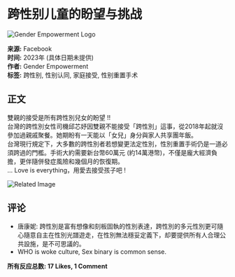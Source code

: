 # 跨性别儿童的盼望与挑战

![Gender Empowerment Logo](https://scontent-sjc3-1.xx.fbcdn.net/v/t39.30808-6/209578728_2941609262760899_4569698222651524739_n.png?stp=dst-png_fb50_s320x320&_nc_cat=104&ccb=1-7&_nc_sid=cc71e4&_nc_ohc=tQhGi3SjiOQQ7kNvgHbIjGm&_nc_oc=AdhvMRMFK4LgORFzeAXmd81m-5TpSouOswWVw66FnjHInQB5YyccEzUtmRt3PKN-PLM&_nc_zt=23&_nc_ht=scontent-sjc3-1.xx&_nc_gid=A-s3J3Ux0Y3XMOKC51_QALy&oh=00_AYByLTmAPo7v0GdAl5GbE7xtPPy_6d5fZ63RdOmsxMtZ5A&oe=67B0A053)

**来源:** Facebook  
**时间:** 2023年 (具体日期未提供)  
**作者:** Gender Empowerment  
**标签:** 跨性别, 性别认同, 家庭接受, 性别重置手术

## 正文

雙親的接受是所有跨性別兒女的盼望 !!  
台灣的跨性別女性司機邱芯妤因雙親不能接受「跨性別」這事，從2018年起就沒參加過親戚聚餐。她期盼有一天能以「女兒」身分與家人共享團年飯。  
台灣現行規定下，大多數的跨性別者若想變更法定性別，性別重置手術仍是一道必須跨過的門檻。手術大約需要新台幣60萬元 (約14萬港幣)，不僅是龐大經濟負擔，更伴隨併發症風險和幾個月的恢復期。  
…
Love is everything，用愛去接受孩子吧 !

![Related Image](https://scontent-sjc3-1.xx.fbcdn.net/v/t39.30808-6/476905162_1046604747496704_5454468593260845512_n.jpg?stp=dst-jpg_p552x414_tt6&_nc_cat=106&ccb=1-7&_nc_sid=127cfc&_nc_ohc=ypH5RZRGj_0Q7kNvgEbSpWX&_nc_oc=Adj6Ako1wyuM00fTOuRjv4g_r5UuJ3uxN4BEC7YXYTrAqUzL0ii0kRZh1DBBcArJozg&_nc_zt=23&_nc_ht=scontent-sjc3-1.xx&_nc_gid=AjEKarIFuqOXv_fAeQTgZNV&oh=00_AYBWkJ_sFychcEJNTCzfADJw2NR_h0hakceT7_vj1VJNzg&oe=67B0A8BF)

## 评论

* 唐康妮: 跨性別是富有想像和刻板固執的性別表達，跨性別的多元性別更可隨心隨意自主在性別光譜遊走，在性別無法穩妥定義下，却要提供所有人合理公共設施，是不可思議的。
* WHO is woke culture, Sex binary is common sense.

**所有反应总数: 17 Likes, 1 Comment**